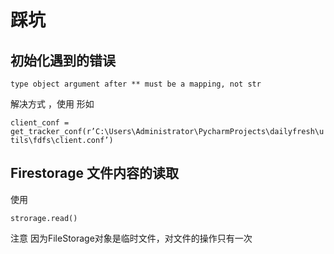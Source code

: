 # 踩坑

## 初始化遇到的错误
```type object argument after ** must be a mapping, not str```

解决方式 ，使用 形如

```client_conf = get_tracker_conf(r’C:\Users\Administrator\PycharmProjects\dailyfresh\utils\fdfs\client.conf’)```

## Firestorage 文件内容的读取
使用

```strorage.read()```

注意 因为FileStorage对象是临时文件，对文件的操作只有一次
